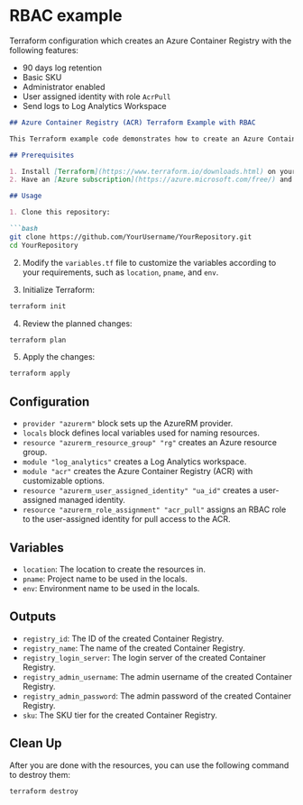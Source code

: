 # RBAC example

Terraform configuration which creates an Azure Container Registry with the following features:

- 90 days log retention
- Basic SKU
- Administrator enabled
- User assigned identity with role `AcrPull`
- Send logs to Log Analytics Workspace


```markdown
## Azure Container Registry (ACR) Terraform Example with RBAC

This Terraform example code demonstrates how to create an Azure Container Registry (ACR) with Role-Based Access Control (RBAC) using the AzureRM provider. The code includes the creation of a resource group, a Log Analytics workspace, and the ACR with customizable options. It also assigns an RBAC role to a user-assigned managed identity to allow pull access to the ACR.

## Prerequisites

1. Install [Terraform](https://www.terraform.io/downloads.html) on your local machine.
2. Have an [Azure subscription](https://azure.microsoft.com/free/) and configure the Azure CLI.

## Usage

1. Clone this repository:

```bash
git clone https://github.com/YourUsername/YourRepository.git
cd YourRepository
```

2. Modify the `variables.tf` file to customize the variables according to your requirements, such as `location`, `pname`, and `env`.

3. Initialize Terraform:

```bash
terraform init
```

4. Review the planned changes:

```bash
terraform plan
```

5. Apply the changes:

```bash
terraform apply
```

## Configuration

- `provider "azurerm"` block sets up the AzureRM provider.
- `locals` block defines local variables used for naming resources.
- `resource "azurerm_resource_group" "rg"` creates an Azure resource group.
- `module "log_analytics"` creates a Log Analytics workspace.
- `module "acr"` creates the Azure Container Registry (ACR) with customizable options.
- `resource "azurerm_user_assigned_identity" "ua_id"` creates a user-assigned managed identity.
- `resource "azurerm_role_assignment" "acr_pull"` assigns an RBAC role to the user-assigned identity for pull access to the ACR.

## Variables

- `location`: The location to create the resources in.
- `pname`: Project name to be used in the locals.
- `env`: Environment name to be used in the locals.

## Outputs

- `registry_id`: The ID of the created Container Registry.
- `registry_name`: The name of the created Container Registry.
- `registry_login_server`: The login server of the created Container Registry.
- `registry_admin_username`: The admin username of the created Container Registry.
- `registry_admin_password`: The admin password of the created Container Registry.
- `sku`: The SKU tier for the created Container Registry.

## Clean Up

After you are done with the resources, you can use the following command to destroy them:

```bash
terraform destroy
```